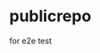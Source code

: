 # publicrepo
for e2e test










































































































































































































































































































































































































































































































































































































































































































































































































































































































































































































































































































